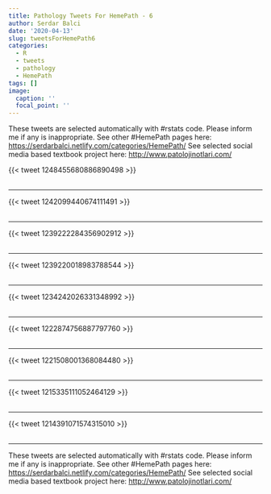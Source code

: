 ```yaml
---
title: Pathology Tweets For HemePath - 6
author: Serdar Balci
date: '2020-04-13'
slug: tweetsForHemePath6
categories:
  - R
  - tweets
  - pathology
  - HemePath
tags: []
image:
  caption: ''
  focal_point: ''
---
```



These tweets are selected automatically with #rstats code. Please inform me if any is inappropriate.
See other #HemePath pages here: https://serdarbalci.netlify.com/categories/HemePath/ 
See selected social media based textbook project here: http://www.patolojinotlari.com/

{{< tweet 1248455680886890498 >}}
<br>
<br>
<hr>
{{< tweet 1242099440674111491 >}}
<br>
<br>
<hr>
{{< tweet 1239222284356902912 >}}
<br>
<br>
<hr>
{{< tweet 1239220018983788544 >}}
<br>
<br>
<hr>
{{< tweet 1234242026331348992 >}}
<br>
<br>
<hr>
{{< tweet 1222874756887797760 >}}
<br>
<br>
<hr>
{{< tweet 1221508001368084480 >}}
<br>
<br>
<hr>
{{< tweet 1215335111052464129 >}}
<br>
<br>
<hr>
{{< tweet 1214391071574315010 >}}
<br>
<br>
<hr>


These tweets are selected automatically with #rstats code. Please inform me if any is inappropriate.
See other #HemePath pages here: https://serdarbalci.netlify.com/categories/HemePath/ 
See selected social media based textbook project here: http://www.patolojinotlari.com/
